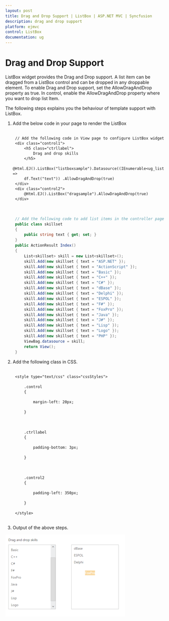 ```yaml
---
layout: post
title: Drag and Drop Support | ListBox | ASP.NET MVC | Syncfusion
description: drag and drop support
platform: ejmvc
control: ListBox
documentation: ug
---
```


# Drag and Drop Support

ListBox widget provides the Drag and Drop support. A list item can be dragged from a ListBox control and can be dropped in any droppable element. To enable Drag and Drop support, set the AllowDragAndDrop property as true. In control, enable the AllowDragAndDrop property where you want to drop list Item.

The following steps explains you the behaviour of template support with ListBox.

1. Add the below code in your page to render the ListBox


   ~~~ cshtml

	// Add the following code in View page to configure ListBox widget 
	<div class="control1"> 
		<h5 class="ctrllabel">
			Drag and drop skills 
		</h5>
		@Html.EJ().ListBox("listboxsample").Datasource((IEnumerable<ug_listbox.controllers.skillset>)ViewBag.datasource).ListBoxFields(df =>
		df.Text("text")) .AllowDragAndDrop(true)
	</div>
	<div class="control2"> 
		@Html.EJ().ListBox("dragsample").AllowDragAndDrop(true)
	</div>
		
   ~~~
   
   
   ~~~ csharp
		
	// Add the following code to add list items in the controller page  
	public class skillset 
	{          
		public string text { get; set; }     
	}       
	public ActionResult Index()   
	{        
		List<skillset> skill = new List<skillset>();   
		skill.Add(new skillset { text = "ASP.NET" });    
		skill.Add(new skillset { text = "ActionScript" }); 
		skill.Add(new skillset { text = "Basic" });      
		skill.Add(new skillset { text = "C++" });       
		skill.Add(new skillset { text = "C#" });      
		skill.Add(new skillset { text = "dBase" });   
		skill.Add(new skillset { text = "Delphi" });      
		skill.Add(new skillset { text = "ESPOL" });     
		skill.Add(new skillset { text = "F#" });      
		skill.Add(new skillset { text = "FoxPro" });  
		skill.Add(new skillset { text = "Java" });   
		skill.Add(new skillset { text = "J#" });    
		skill.Add(new skillset { text = "Lisp" });  
		skill.Add(new skillset { text = "Logo" });   
		skill.Add(new skillset { text = "PHP" });  
		ViewBag.datasource = skill;     
		return View();  
	}

   ~~~
   


2. Add the following class in CSS. 


   ~~~ cshtml 

	<style type="text/css" class="cssStyles">

		.control 
		{

			margin-left: 20px;

		}



		.ctrllabel 
		{

			padding-bottom: 3px;

		}



		.control2 
		{

			padding-left: 350px;

		}

	</style>


   ~~~
   


3. Output of the above steps.

![](Drag-and-Drop-Support_images/Drag-and-Drop-Support_img1.png)



